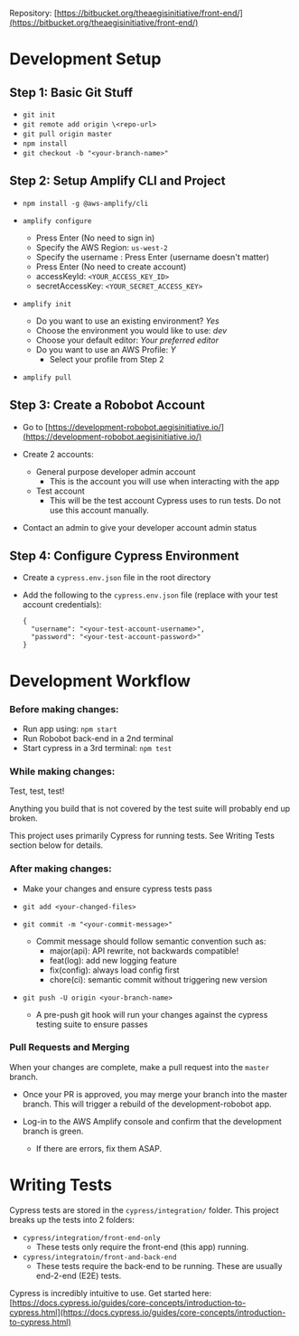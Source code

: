 Repository: [https://bitbucket.org/theaegisinitiative/front-end/](https://bitbucket.org/theaegisinitiative/front-end/)

# Development Setup

## Step 1: Basic Git Stuff

- `git init`
- `git remote add origin \<repo-url>`
- `git pull origin master`
- `npm install`
- `git checkout -b "<your-branch-name>"`

## Step 2: Setup Amplify CLI and Project

- `npm install -g @aws-amplify/cli`
- `amplify configure`
  - Press Enter (No need to sign in)
  - Specify the AWS Region: `us-west-2`
  - Specify the username : Press Enter (username doesn't matter)
  - Press Enter (No need to create account)
  - accessKeyId: `<YOUR_ACCESS_KEY_ID>`
  - secretAccessKey: `<YOUR_SECRET_ACCESS_KEY>`

- `amplify init`
  - Do you want to use an existing environment? _Yes_
  - Choose the environment you would like to use: _dev_
  - Choose your default editor: _Your preferred editor_
  - Do you want to use an AWS Profile: _Y_
    - Select your profile from Step 2
- `amplify pull`

## Step 3: Create a Robobot Account

- Go to [https://development-robobot.aegisinitiative.io/](https://development-robobot.aegisinitiative.io/)

- Create 2 accounts:
  - General purpose developer admin account
    - This is the account you will use when interacting with the app
  - Test account
    - This will be the test account Cypress uses to run tests. Do not use this account manually.

- Contact an admin to give your developer account admin status

## Step 4: Configure Cypress Environment

- Create a `cypress.env.json` file in the root directory
- Add the following to the `cypress.env.json` file (replace with your test account credentials):

    ```
    {
      "username": "<your-test-account-username>",
      "password": "<your-test-account-password>"
    }
    ```

# Development Workflow

### Before making changes:

- Run app using:
    `npm start`
- Run Robobot back-end in a 2nd terminal
- Start cypress in a 3rd terminal:
    `npm test`

### While making changes:

Test, test, test!

Anything you build that is not covered by the test suite will probably end up broken.

This project uses primarily Cypress for running tests. See Writing Tests section below for details.

### After making changes:

- Make your changes and ensure cypress tests pass

- `git add <your-changed-files>`
- `git commit -m "<your-commit-message>"`
  - Commit message should follow semantic convention such as:
    - major(api): API rewrite, not backwards compatible!
    - feat(log): add new logging feature
    - fix(config): always load config first
    - chore(ci): semantic commit without triggering new version

- `git push -U origin <your-branch-name>`
  - A pre-push git hook will run your changes against the cypress testing suite to ensure passes

### Pull Requests and Merging

When your changes are complete, make a pull request into the `master` branch.

- Once your PR is approved, you may merge your branch into the master branch. This will trigger a rebuild of the development-robobot app.

- Log-in to the AWS Amplify console and confirm that the development branch is green.
  - If there are errors, fix them ASAP.

# Writing Tests

Cypress tests are stored in the `cypress/integration/` folder. This project breaks up the tests into 2 folders:

- `cypress/integration/front-end-only`
  - These tests only require the front-end (this app) running.
- `cypress/integratoin/front-and-back-end`
  - These tests require the back-end to be running. These are usually end-2-end (E2E) tests.

Cypress is incredibly intuitive to use. Get started here: [https://docs.cypress.io/guides/core-concepts/introduction-to-cypress.html](https://docs.cypress.io/guides/core-concepts/introduction-to-cypress.html)
